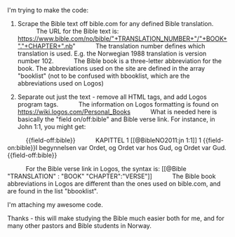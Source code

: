  I'm trying to make the code:

1. Scrape the Bible text off bible.com for any defined Bible translation.
      The URL for the Bible text is: https://www.bible.com/no/bible/"+TRANSLATION_NUMBER+"/"+BOOK+"."+CHAPTER+".nb"
      The translation number defines which translation is used.  E.g. the Norwegian 1988 translation is version number 102.
      The Bible book is a three-letter abbreviation for the book.  The abbreviations used on the site are defined in the array "booklist" (not to be confused with bbooklist, which are the abbreviations used on Logos)

2. Separate out just the text - remove all HTML tags, and add Logos program tags.
      The information on Logos formatting is found on https://wiki.logos.com/Personal_Books
      What is needed here is basically the "field on/off:bible" and Bible verse link.  For instance, in John 1:1, you might get:

      {{field-off:bible}}
      KAPITTEL 1
[[@BibleNO2011:jn 1:1]]  1 {{field-on:bible}}I begynnelsen var Ordet, og Ordet var hos Gud, og Ordet var Gud. {{field-off:bible}}

      For the Bible verse link in Logos, the syntax is: [[@Bible "TRANSLATION" : "BOOK" "CHAPTER":"VERSE"]]
      The Bible book abbreviations in Logos are different than the ones used on bible.com, and are found in the list "bbooklist".

I'm attaching my awesome code.

Thanks - this will make studying the Bible much easier both for me, and for many other pastors and Bible students in Norway.
